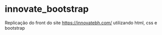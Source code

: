 # innovate_bootstrap
Replicação do front do site https://innovatebh.com/ utilizando html, css e bootstrap
